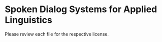 # Spoken Dialog Systems for Applied Linguistics

Please review each file for the respective license.
